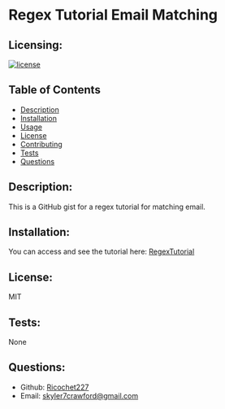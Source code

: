 # Regex Tutorial Email Matching

## Licensing:
[![license](https://img.shields.io/badge/license-MIT-blue)](https://shields.io)

## Table of Contents 
- [Description](#description)
- [Installation](#installation)
- [Usage](#usage)
- [License](#license)
- [Contributing](#contributing)
- [Tests](#tests)
- [Questions](#questions)

## Description:
This is a GitHub gist for a regex tutorial for matching email.

## Installation:

You can access and see the tutorial here: [RegexTutorial](/Develop/RegexTutorial.md)

## License:
MIT

## Tests:
None

## Questions:
- Github: [Ricochet227](https://github.com/Ricochet227)
- Email: skyler7crawford@gmail.com 